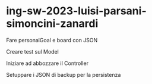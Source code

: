 # ing-sw-2023-luisi-parsani-simoncini-zanardi

Fare personalGoal e board con JSON

Creare test sul Model

Iniziare ad abbozzare il Controller

Setuppare i JSON di backup per la persistenza
